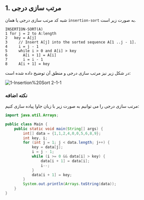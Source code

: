 ## 1. مرتب سازی درجی

شبه کد مرتب سازی درجی یا همان `insertion-sort` به صورت زیر است.
```pseudocode
INSERTION-SORT(A)
1 for j = 2 to A:length
2   key = A[j]
3     // Insert A[j] into the sorted sequence A[1 ..j - 1].
4     i = j - 1
5     while i > 0 and A[i] > key
6       A[i + 1] = A[i]
7       i = i - 1
8     A[i + 1] = key
```
در شکل زیر نیز مرتب سازی درجی و منطق آن توضیح داده شده است:

![1-Insertion%20Sort 2-1-1](https://ehsan.storage.iran.liara.space/git-hub/CLRS-Book/%201-Foundations/%202-Getting%20Started/1-Insertion%20Sort/2-1-1.png)

### نکته اضافه
مرتب سازی درجی را می توانیم به صورت زیر با زبان جاوا پیاده سازی کنیم:
```java
import java.util.Arrays;

public class Main {
    public static void main(String[] args) {
        int[] data = {1,1,2,4,0,0,5,6,8,9};
        int key, i;
        for (int j = 1; j < data.length; j++) {
            key = data[j];
            i = j - 1;
            while (i >= 0 && data[i] > key) {
                data[i + 1] = data[i];
                i--;
            }
            data[i + 1] = key;
        }
        System.out.println(Arrays.toString(data));
    }
}
```
